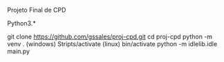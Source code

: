 Projeto Final de CPD

Python3.*

git clone https://github.com/gssales/proj-cpd.git
cd proj-cpd
python -m venv .
(windows) Stripts/activate
(linux) bin/activate
python -m idlelib.idle main.py
